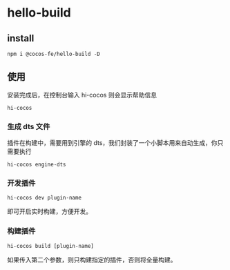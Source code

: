 # hello-build

## install

```
npm i @cocos-fe/hello-build -D
```

## 使用

安装完成后，在控制台输入 hi-cocos 则会显示帮助信息

```
hi-cocos 
```

### 生成 dts 文件

插件在构建中，需要用到引擎的 dts，我们封装了一个小脚本用来自动生成，你只需要执行 

```
hi-cocos engine-dts
```

### 开发插件

```
hi-cocos dev plugin-name
```

即可开启实时构建，方便开发。

### 构建插件

```
hi-cocos build [plugin-name]
```

如果传入第二个参数，则只构建指定的插件，否则将全量构建。
